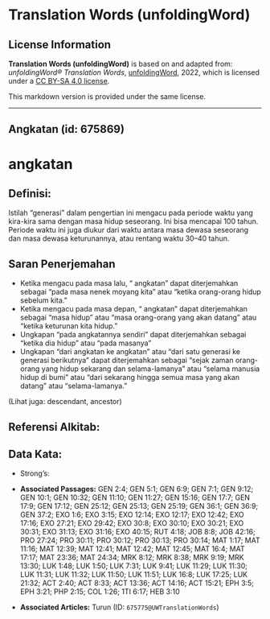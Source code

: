 # Translation Words (unfoldingWord)

## License Information

**Translation Words (unfoldingWord)** is based on and adapted from: _unfoldingWord® Translation Words_, [unfoldingWord](https://unfoldingword.org/utw), 2022, which is licensed under a [CC BY-SA 4.0 license](https://creativecommons.org/licenses/by-sa/4.0/legalcode.en).

This markdown version is provided under the same license.



--------------------------------

## Angkatan (id: 675869)

angkatan
========

Definisi:
---------

Istilah “generasi” dalam pengertian ini mengacu pada periode waktu yang kira\-kira sama dengan masa hidup seseorang. Ini bisa mencapai 100 tahun. Periode waktu ini juga diukur dari waktu antara masa dewasa seseorang dan masa dewasa keturunannya, atau rentang waktu 30–40 tahun.

Saran Penerjemahan
------------------

* Ketika mengacu pada masa lalu, “ angkatan” dapat diterjemahkan sebagai “pada masa nenek moyang kita” atau “ketika orang\-orang hidup sebelum kita.”
* Ketika mengacu pada masa depan, “ angkatan” dapat diterjemahkan sebagai “masa hidup” atau “masa orang\-orang yang akan datang” atau “ketika keturunan kita hidup.”
* Ungkapan “pada angkatannya sendiri” dapat diterjemahkan sebagai “ketika dia hidup” atau “pada masanya”
* Ungkapan “dari angkatan ke angkatan” atau “dari satu generasi ke generasi berikutnya” dapat diterjemahkan sebagai “sejak zaman orang\-orang yang hidup sekarang dan selama\-lamanya” atau “selama manusia hidup di bumi” atau “dari sekarang hingga semua masa yang akan datang” atau “selama\-lamanya.”

(Lihat juga: descendant, ancestor)

Referensi Alkitab:
------------------

Data Kata:
----------

* Strong’s:

* **Associated Passages:** GEN 2:4; GEN 5:1; GEN 6:9; GEN 7:1; GEN 9:12; GEN 10:1; GEN 10:32; GEN 11:10; GEN 11:27; GEN 15:16; GEN 17:7; GEN 17:9; GEN 17:12; GEN 25:12; GEN 25:13; GEN 25:19; GEN 36:1; GEN 36:9; GEN 37:2; EXO 1:6; EXO 3:15; EXO 12:14; EXO 12:17; EXO 12:42; EXO 17:16; EXO 27:21; EXO 29:42; EXO 30:8; EXO 30:10; EXO 30:21; EXO 30:31; EXO 31:13; EXO 31:16; EXO 40:15; RUT 4:18; JOB 8:8; JOB 42:16; PRO 27:24; PRO 30:11; PRO 30:12; PRO 30:13; PRO 30:14; MAT 1:17; MAT 11:16; MAT 12:39; MAT 12:41; MAT 12:42; MAT 12:45; MAT 16:4; MAT 17:17; MAT 23:36; MAT 24:34; MRK 8:12; MRK 8:38; MRK 9:19; MRK 13:30; LUK 1:48; LUK 1:50; LUK 7:31; LUK 9:41; LUK 11:29; LUK 11:30; LUK 11:31; LUK 11:32; LUK 11:50; LUK 11:51; LUK 16:8; LUK 17:25; LUK 21:32; ACT 2:40; ACT 8:33; ACT 13:36; ACT 14:16; ACT 15:21; EPH 3:5; EPH 3:21; PHP 2:15; COL 1:26; 1TI 6:17; HEB 3:10
* **Associated Articles:** Turun (ID: `675775@UWTranslationWords`)

